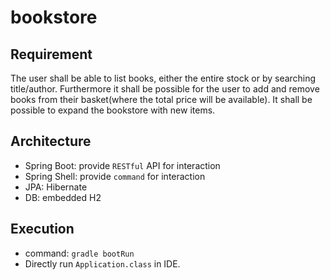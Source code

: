 # bookstore
## Requirement
The user shall be able to list books, either the entire stock or by searching title/author.
Furthermore it shall be possible for the user to add and remove books from their basket(where the total price will be available).
It shall be possible to expand the bookstore with new items.
## Architecture
* Spring Boot: provide `RESTful` API for interaction
* Spring Shell: provide `command` for interaction
* JPA: Hibernate
* DB: embedded H2
## Execution
* command: `gradle bootRun`
* Directly run `Application.class` in IDE.
